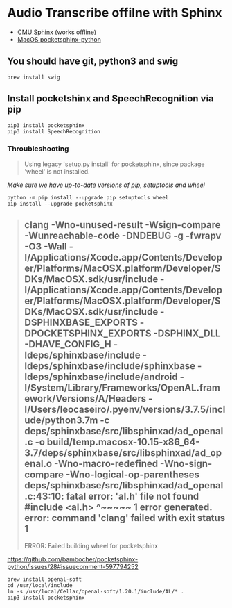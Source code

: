 # Audio Transcribe offilne with Sphinx

* [CMU Sphinx](http://cmusphinx.sourceforge.net/wiki/) (works offline)
* [MacOS pocketsphinx-python](https://github.com/bambocher/pocketsphinx-python)


## You should have git, python3 and swig

```
brew install swig
```

## Install pocketshinx and SpeechRecognition via pip

```
pip3 install pocketsphinx
pip3 install SpeechRecognition
```


### Throubleshooting

> Using legacy 'setup.py install' for pocketsphinx, since package 'wheel' is not installed.

*Make sure we have up-to-date versions of pip, setuptools and wheel*

```
python -m pip install --upgrade pip setuptools wheel
pip install --upgrade pocketsphinx
```


> clang -Wno-unused-result -Wsign-compare -Wunreachable-code -DNDEBUG -g -fwrapv -O3 -Wall -I/Applications/Xcode.app/Contents/Developer/Platforms/MacOSX.platform/Developer/SDKs/MacOSX.sdk/usr/include -I/Applications/Xcode.app/Contents/Developer/Platforms/MacOSX.platform/Developer/SDKs/MacOSX.sdk/usr/include -DSPHINXBASE_EXPORTS -DPOCKETSPHINX_EXPORTS -DSPHINX_DLL -DHAVE_CONFIG_H -Ideps/sphinxbase/include -Ideps/sphinxbase/include/sphinxbase -Ideps/sphinxbase/include/android -I/System/Library/Frameworks/OpenAL.framework/Versions/A/Headers -I/Users/leocaseiro/.pyenv/versions/3.7.5/include/python3.7m -c deps/sphinxbase/src/libsphinxad/ad_openal.c -o build/temp.macosx-10.15-x86_64-3.7/deps/sphinxbase/src/libsphinxad/ad_openal.o -Wno-macro-redefined -Wno-sign-compare -Wno-logical-op-parentheses
>  deps/sphinxbase/src/libsphinxad/ad_openal.c:43:10: fatal error: 'al.h' file not found
>  #include <al.h>
>           ^~~~~~
>  1 error generated.
>  error: command 'clang' failed with exit status 1
>  ----------------------------------------
>  ERROR: Failed building wheel for pocketsphinx

https://github.com/bambocher/pocketsphinx-python/issues/28#issuecomment-597794252
```
brew install openal-soft
cd /usr/local/include
ln -s /usr/local/Cellar/openal-soft/1.20.1/include/AL/* .
pip3 install pocketsphinx
```
